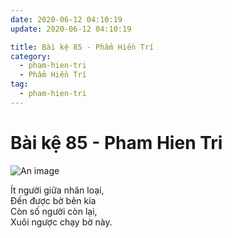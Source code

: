 ```yaml
---
date: 2020-06-12 04:10:19
update: 2020-06-12 04:10:19

title: Bài kệ 85 - Phẩm Hiền Trí
category:
  - pham-hien-tri
  - Phẩm Hiền Trí
tag:
  - pham-hien-tri
---
```


# Bài kệ 85 - Pham Hien Tri

![An image](/img/pham-hien-tri/pham-hien-tri-085.jpg)

Ít người giữa nhân loại,<br>Ðến được bờ bên kia<br>Còn số người còn lại,<br>Xuôi ngược chạy bờ này.<br>
